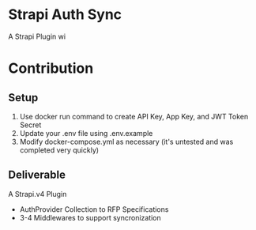 # Strapi Auth Sync

A Strapi Plugin wi


# Contribution


## Setup

1. Use docker run command to create API Key, App Key, and JWT Token Secret
2. Update your .env file using .env.example
3. Modify docker-compose.yml as necessary (it's untested and was completed very quickly)


## Deliverable

A Strapi.v4 Plugin

  - AuthProvider Collection to RFP Specifications
  - 3-4 Middlewares to support syncronization
